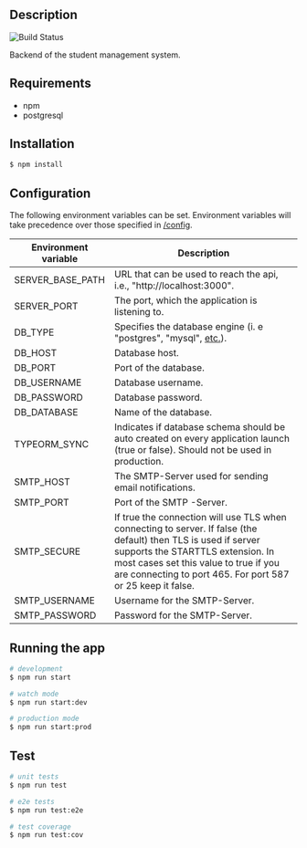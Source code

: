 ## Description

![Build Status](https://jenkins-2.sse.uni-hildesheim.de/buildStatus/icon?job=Teaching_StudentMgmt-Backend "Build Status")

Backend of the student management system.

## Requirements

-   npm
-   postgresql

## Installation

```bash
$ npm install
```

## Configuration

The following environment variables can be set. Environment variables will take precedence over those specified in [/config](https://github.com/SSEHUB/StudentMgmt-Backend/tree/master/config).

| Environment variable | Description                                                                                                                                                                                                                                                 |
| -------------------- | ----------------------------------------------------------------------------------------------------------------------------------------------------------------------------------------------------------------------------------------------------------- |
| SERVER_BASE_PATH     | URL that can be used to reach the api, i.e., "http://localhost:3000".                                                                                                                                                                                       |
| SERVER_PORT          | The port, which the application is listening to.                                                                                                                                                                                                            |
| DB_TYPE              | Specifies the database engine (i. e "postgres", "mysql", [etc.](https://typeorm.io/#/connection-options/common-connection-options)).                                                                                                                        |
| DB_HOST              | Database host.                                                                                                                                                                                                                                              |
| DB_PORT              | Port of the database.                                                                                                                                                                                                                                       |
| DB_USERNAME          | Database username.                                                                                                                                                                                                                                          |
| DB_PASSWORD          | Database password.                                                                                                                                                                                                                                          |
| DB_DATABASE          | Name of the database.                                                                                                                                                                                                                                       |
| TYPEORM_SYNC         | Indicates if database schema should be auto created on every application launch (true or false). Should not be used in production.                                                                                                                          |
| SMTP_HOST            | The SMTP-Server used for sending email notifications.                                                                                                                                                                                                       |
| SMTP_PORT            | Port of the SMTP -Server.                                                                                                                                                                                                                                   |
| SMTP_SECURE          | If true the connection will use TLS when connecting to server. If false (the default) then TLS is used if server supports the STARTTLS extension. In most cases set this value to true if you are connecting to port 465. For port 587 or 25 keep it false. |
| SMTP_USERNAME        | Username for the SMTP-Server.                                                                                                                                                                                                                               |
| SMTP_PASSWORD        | Password for the SMTP-Server.                                                                                                                                                                                                                               |

## Running the app

```bash
# development
$ npm run start

# watch mode
$ npm run start:dev

# production mode
$ npm run start:prod
```

## Test

```bash
# unit tests
$ npm run test

# e2e tests
$ npm run test:e2e

# test coverage
$ npm run test:cov
```
